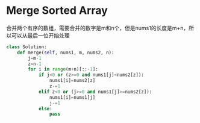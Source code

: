 # Merge Sorted Array

合并两个有序的数组，需要合并的数字是m和n个，但是nums1的长度是m+n，所以可以从最后一位开始处理



```py
class Solution:
    def merge(self, nums1, m, nums2, n):
        j=m-1
        z=n-1
        for i in range(m+n)[::-1]:
            if j<0 or (z>=0 and nums1[j]<nums2[z]):
                nums1[i]=nums2[z]
                z-=1
            elif z<0 or (j>=0 and nums1[j]>=nums2[z]):
                nums1[i]=nums1[j]
                j-=1
            else:
                pass
```

